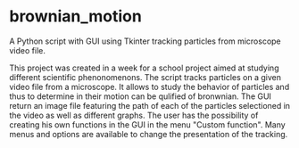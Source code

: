# brownian_motion
A Python script with GUI using Tkinter tracking particles from microscope video file.

This project was created in a week for a school project aimed at studying different scientific phenonomenons.
The script tracks particles on a given video file from a microscope. It allows to study the behavior of particles and thus
to determine in their motion can be qulified of bronwnian. The GUI return an image file featuring the path of each of the particles
selectioned in the video as well as different graphs. The user has the possibility of creating his own functions in the GUI in 
the menu "Custom function". Many menus and options are available to change the presentation of the tracking. 
